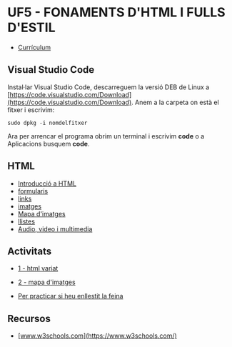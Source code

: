 # UF5 - FONAMENTS D'HTML I FULLS D'ESTIL

- [Currículum](curriculum.md)

## Visual Studio Code

Instal·lar Visual Studio Code, descarreguem la versió DEB de Linux a [https://code.visualstudio.com/Download](https://code.visualstudio.com/Download).
Anem a la carpeta on està el fitxer i escrivim:

```
sudo dpkg -i nomdelfitxer
```

Ara per arrencar el programa obrim un terminal i escrivim **code** o a Aplicacions busquem **code**.

## HTML

- [Introducció a HTML](intro.md)
- [formularis](formularis1.md)
- [links](links.md)
- [imatges](imatges.md)
- [Mapa d'imatges](mapa.md)
- [llistes](llistes.md)
- [Audio, video i multimedia](multimedia.md)

## Activitats

- [1 - html variat](activitat_html_1.md)
- [2 - mapa d'imatges](mapa_imatges.md)


- [Per practicar si heu enllestit la feina](practicar.md)

## Recursos

- [www.w3schools.com](https://www.w3schools.com/)
